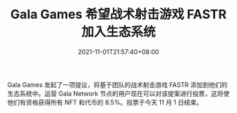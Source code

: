 ﻿---
title: "Gala Games 希望战术射击游戏 FASTR 加入生态系统"
date: 2021-11-01T21:57:40+08:00
lastmod: 2021-11-01T16:45:40+08:00
draft: false
authors: ["Margaret"]
description: "Gala Games 发起了一项提议，将基于团队的战术射击游戏 FASTR 添加到他们的生态系统中。运营 Gala Network 节点的用户现在可以对该提案进行投票，这将使他们有资格获得所有 NFT 和代币的 8.5%。投票于今天 11 月 1 日结束。"
featuredImage: "gala-games-wants-tactical-shooter-fastr-to-join-ecosystem.png"
tags: ["Strategy Game","策略游戏","Play to Earn"]
categories: ["news"]
news: ["策略游戏"]
weight: 
lightgallery: true
pinned: false
recommend: false
recommend1: false
---

Gala Games 发起了一项提议，将基于团队的战术射击游戏 FASTR 添加到他们的生态系统中。运营 Gala Network 节点的用户现在可以对该提案进行投票，这将使他们有资格获得所有 NFT 和代币的 8.5%。投票于今天 11 月 1 日结束。

<!--more-->

